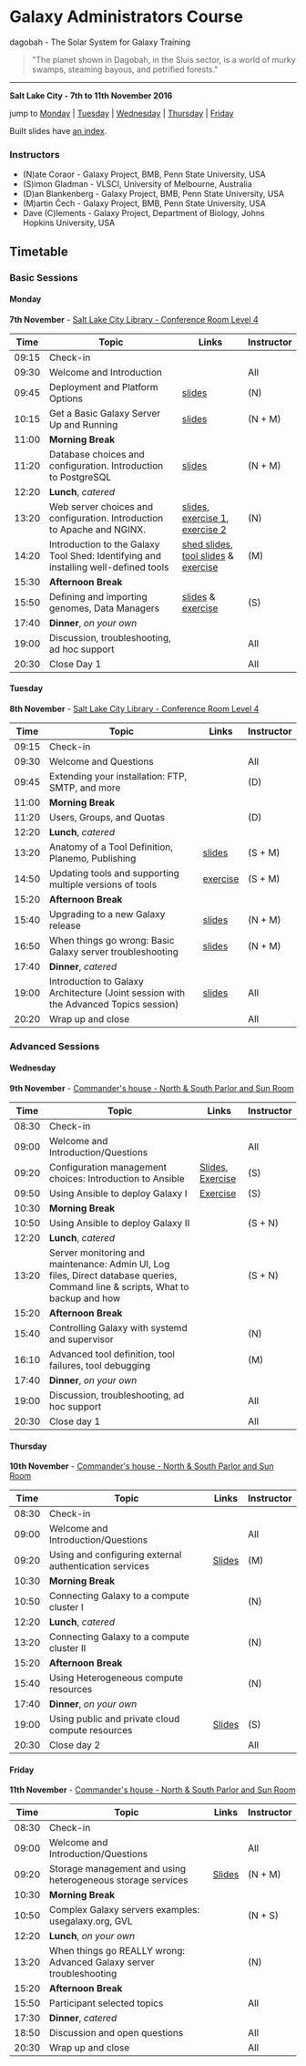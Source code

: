 # Galaxy Administrators Course

dagobah - The Solar System for Galaxy Training
> "The planet shown in Dagobah, in the Sluis sector, is a world of murky swamps, steaming bayous, and petrified forests."

---
**Salt Lake City - 7th to 11th November 2016**

jump to [Monday](#monday) | [Tuesday](#tuesday) | [Wednesday](#wednesday) | [Thursday](#thursday) | [Friday](#friday)

Built slides have [an index](https://martenson.github.io/dagobah-training/).

### Instructors

* (N)ate Coraor - Galaxy Project, BMB, Penn State University, USA
* (S)imon Gladman - VLSCI, University of Melbourne, Australia
* (D)an Blankenberg - Galaxy Project, BMB, Penn State University, USA
* (M)artin Čech - Galaxy Project, BMB, Penn State University, USA
* Dave (C)lements - Galaxy Project, Department of Biology, Johns Hopkins University, USA

## Timetable
### Basic Sessions
#### Monday
**7th November** - [Salt Lake City Library - Conference Room Level 4](http://www.slcpl.org/rooms/)

| **Time** | **Topic** | **Links** | **Instructor** |
| -------- | --------- | --------- | ----------- |
| 09:15 | Check-in |  |  |
| 09:30 | Welcome and Introduction |  | All |
| 09:45 | Deployment and Platform Options | [slides](https://martenson.github.io/dagobah-training/01-deployment-platforms/choices.html) | (N) |
| 10:15 | Get a Basic Galaxy Server Up and Running | [slides](https://martenson.github.io/dagobah-training/02-basic-server/get-galaxy.html) | (N + M) |
| 11:00 | **Morning Break** | | |
| 11:20 | Database choices and configuration. Introduction to PostgreSQL | [slides](https://martenson.github.io/dagobah-training/03-databases/databases.html) | (N + M) |
| 12:20 | **Lunch**, *catered* | | |
| 13:20 | Web server choices and configuration. Introduction to Apache and NGINX. | [slides](https://martenson.github.io/dagobah-training/04-web-servers/webservers.html), [exercise 1](https://github.com/martenson/dagobah-training/blob/master/intro/04-web-servers/ex1-apache.md), [exercise 2](https://github.com/martenson/dagobah-training/blob/master/intro/04-web-servers/ex2-nginx.md) | (N) |
| 14:20 | Introduction to the Galaxy Tool Shed: Identifying and installing well-defined tools | [shed slides](https://martenson.github.io/dagobah-training/05-tool-shed/shed_intro.html), [tool slides](https://martenson.github.io/dagobah-training/05-tool-shed/tool_installation.html) & [exercise](https://martenson.github.io/dagobah-training/05-tool-shed/ex-tool-management.html)| (M) |
| 15:30 | **Afternoon Break** | | |
| 15:50 | Defining and importing genomes, Data Managers | [slides](https://martenson.github.io/dagobah-training/06-reference-genomes/reference_genomes.html) & [exercise](intro/06-reference-genomes/ex06_reference_genomes.md) | (S) |
| 17:40 | **Dinner**, *on your own* |  |  |
| 19:00 | Discussion, troubleshooting, ad hoc support |  | All |
| 20:30 | Close Day 1 | | All |

#### Tuesday
**8th November** - [Salt Lake City Library - Conference Room Level 4](http://www.slcpl.org/rooms/)

| **Time** | **Topic** | **Links** | **Instructor** |
| -------- | --------- | --------- | ----------- |
| 09:15 | Check-in |  |  |
| 09:30 | Welcome and Questions |  | All |
| 09:45 | Extending your installation: FTP, SMTP, and more|  | (D) |
| 11:00 | **Morning Break** | | |
| 11:20 | Users, Groups, and Quotas |  | (D) |
| 12:20 | **Lunch**, *catered* | | |
| 13:20 | Anatomy of a Tool Definition, Planemo, Publishing | [slides](https://martenson.github.io/dagobah-training/09-tool-basics/tool-basics.html) | (S + M) |
| 14:50 | Updating tools and supporting multiple versions of tools | [exercise](https://martenson.github.io/dagobah-training/05-tool-shed/ex-advanced-tool-management.html) | (S + M) |
| 15:20 | **Afternoon Break** | | |
| 15:40 | Upgrading to a new Galaxy release | [slides](https://martenson.github.io/dagobah-training/10-upgrading-release/upgrading.html) | (N + M) |
| 16:50 | When things go wrong: Basic Galaxy server troubleshooting | [slides](https://martenson.github.io/dagobah-training/11-basic-troubleshooting/basic-troubleshooting.html) | (N + M) |
| 17:40 | **Dinner**, *catered* |  |  |
| 19:00 | Introduction to Galaxy Architecture (Joint session with the Advanced Topics session) | [slides](https://martenson.github.io/dagobah-training/12-architecture/galaxy_architecture.html) | All |
| 20:20 | Wrap up and close | | All |

### Advanced Sessions

#### Wednesday
**9th November** - [Commander's house - North & South Parlor and Sun Room](http://www.universityguesthouse.com/Commanders-House/map#tab_2)

| **Time** | **Topic** | **Links** | **Instructor** |
| -------- | --------- | --------- | ----------- |
| 08:30 | Check-in  |  |  |
| 09:00 | Welcome and Introduction/Questions |  | All |
| 09:20 | Configuration management choices: Introduction to Ansible | [Slides](https://martenson.github.io/dagobah-training/001-ansible/ansible-introduction.html), [Exercise](https://github.com/martenson/dagobah-training/blob/master/advanced/001-ansible/ex1-intro-ansible.md) | (S) |
| 09:50 | Using Ansible to deploy Galaxy I |  [Exercise](https://github.com/martenson/dagobah-training/blob/master/advanced/001-ansible/ex2-galaxy-ansible.md)| (S) |
| 10:30 | **Morning Break** | | |
| 10:50 | Using Ansible to deploy Galaxy II |  | (S + N) |
| 12:20 | **Lunch**, *catered* | | |
| 13:20 | Server monitoring and maintenance: Admin UI, Log files, Direct database queries, Command line & scripts, What to backup and how |  | (S + N) |
| 15:20 | **Afternoon Break** | | |
| 15:40 | Controlling Galaxy with systemd and supervisor |  | (N) |
| 16:10 | Advanced tool definition, tool failures, tool debugging |  | (M) |
| 17:40 | **Dinner**, *on your own* |  |  |
| 19:00 | Discussion, troubleshooting, ad hoc support |  | All |
| 20:30 | Close day 1 | | All |

#### Thursday
**10th November** - [Commander's house - North & South Parlor and Sun Room](http://www.universityguesthouse.com/Commanders-House/map#tab_2)

| **Time** | **Topic** | **Links** | **Instructor** |
| -------- | --------- | --------- | ----------- |
| 08:30 | Check-in |  |  |
| 09:00 | Welcome and Introduction/Questions |  | All |
| 09:20 | Using and configuring external authentication services | [Slides](https://martenson.github.io/dagobah-training/004-external-auth/external-auth.html) | (M) |
| 10:30 | **Morning Break** | | |
| 10:50 | Connecting Galaxy to a compute cluster I |  | (N) |
| 12:20 | **Lunch**, *catered* | | |
| 13:20 | Connecting Galaxy to a compute cluster II |  | (N) |
| 15:20 | **Afternoon Break** | | |
| 15:40 | Using Heterogeneous compute resources |  | (N) |
| 17:40 | **Dinner**, *on your own* |  |  |
| 19:00 | Using public and private cloud compute resources | [Slides](https://martenson.github.io/dagobah-training/006-clouds/clouds.html) | (S) |
| 20:30 | Close day 2 | | All |

#### Friday
**11th November** - [Commander's house - North & South Parlor and Sun Room](http://www.universityguesthouse.com/Commanders-House/map#tab_2)

| **Time** | **Topic** | **Links** | **Instructor** |
| -------- | --------- | --------- | ----------- |
| 08:30 | Check-in |  |  |
| 09:00 | Welcome and Introduction/Questions |  | All |
| 09:20 | Storage management and using heterogeneous storage services | [Slides](https://github.com/martenson/dagobah-training/blob/master/docs/007-storage/storage.html) | (N + M) |
| 10:30 | **Morning Break** | | |
| 10:50 | Complex Galaxy servers examples: usegalaxy.org, GVL |  | (N + S) |
| 12:20 | **Lunch**, *on your own* | | |
| 13:20 | When things go REALLY wrong: Advanced Galaxy server troubleshooting |  | (N) |
| 15:20 | **Afternoon Break** | | |
| 15:50 | Participant selected topics |  | All |
| 17:30 | **Dinner**, *catered* |  |  |
| 18:50 | Discussion and open questions |  | All |
| 20:30 | Wrap up and close | | All |

